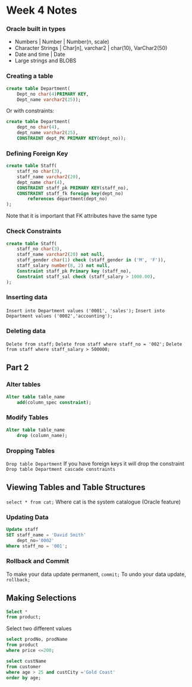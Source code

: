 # Week 4 Notes

### Oracle built in types
- Numbers | Number | Number(n, scale)
- Character Strings | Char[n], varchar2 | char(10), VarChar2(50)
- Date and time | Date
- Large strings and BLOBS

### Creating a table
```SQL
create table Department(
    Dept_no char(4)PRIMARY KEY,
    Dept_name varchar2(25)); 
```
Or with constraints:
```SQL
create table Department(
    dept_no char(4),
    dept_name varchar2(25),
    CONSTRAINT dept_PK PRIMARY KEY(dept_no));
``` 

### Defining Foreign Key
```SQL
create table Staff(
    staff_no char(3),
    staff_name varchar2(20),
    dept_name char(4),
    CONSTRAINT staff_pk PRIMARY KEY(staff_no),
    CONSTRAINT staff_fk foreign key(dept_no)
        references department(dept_no)
);
```
Note that it is important that FK attributes have the same type

### Check Constraints
```SQL
create table Staff(
    staff_no char(3),
    staff_name varchar2(20) not null,
    staff_gender char(1) check (staff_gender in ('M', 'F')),
    staff_salary number(8, 2) not null,
    Constraint staff_pk Primary key (staff_no),
    Constraint staff_sal check (staff_salary > 1000.00),
);
```

### Inserting data
`Insert into Department values ('0001', 'sales');`
`Insert into Department values ('0002','accounting');`

### Deleting data
`Delete from staff;`
`Delete from staff where staff_no = '002';`
`Delete from staff where staff_salary > 500000;`

## Part 2
### Alter tables
```SQL
Alter table table_name
    add(column_spec constraint);
```
### Modify Tables
```SQL
Alter table table_name
    drop (column_name);
```
### Dropping Tables
`Drop table Department`
If you have foreign keys it will drop the constraint
`Drop table Department cascade constraints`

## Viewing Tables and Table Structures
`select * from cat;`
Where cat is the system catalogue (Oracle feature)

### Updating Data
```SQL
Update staff
SET staff_name = 'David Smith'
    dept_no='0002'
Where staff_no = '001';
```

### Rollback and Commit
To make your data update permanent, `commit;`
To undo your data update, `rollback;`

## Making Selections
```SQL
Select *
from product;
```

Select two different values
```SQL
select prodNo, prodName
from product
where price <=200;
```

```SQL
select custName
from customer
where age > 25 and custCity ='Gold Coast'
order by age;
```

